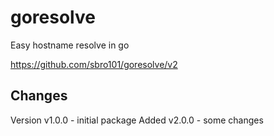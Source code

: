 # goresolve
Easy hostname resolve in go

https://github.com/sbro101/goresolve/v2

## Changes

Version v1.0.0 - initial package
Added v2.0.0 - some changes
